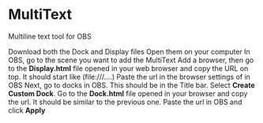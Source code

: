 # MultiText
Multiline text tool for OBS


Download both the Dock and Display files
Open them on your computer
In OBS, go to the scene you want to add the MultiText 
Add a browser, then go to the **Display.html** file opened in your web browser and copy the URL on top. It should start like (file:///....)
Paste the url in the browser settings of in OBS
Next, go to docks in OBS. This should be in the Title bar.
Select **Create Custom Dock**.
Go to the **Dock.html** file opened in your browser and copy the url. It should be similar to the previous one.
Paste the url in OBS and click **Apply**
